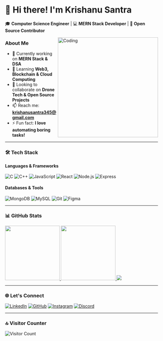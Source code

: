 # 👋 Hi there! I'm Krishanu Santra

🎓 **Computer Science Engineer** | 💻 **MERN Stack Developer** | 🚀 **Open Source Contributor**

<img align="right" alt="Coding" width="330" src="https://user-images.githubusercontent.com/69011963/137184767-79a13ec7-1bb3-4341-a6da-3a149c9c159a.gif">

### **About Me**
- 🔭 Currently working on **MERN Stack & DSA**
- 🌱 Learning **Web3, Blockchain & Cloud Computing**
- 👯 Looking to collaborate on **Drone Tech & Open Source Projects**
- 📫 Reach me: **krishanusantra345@gmail.com**
- ⚡ Fun fact: **I love automating boring tasks!**

---

### **🛠️ Tech Stack**
#### **Languages & Frameworks**
![C](https://img.shields.io/badge/C-00599C?style=flat&logo=c&logoColor=white)
![C++](https://img.shields.io/badge/C%2B%2B-00599C?style=flat&logo=c%2B%2B&logoColor=white)
![JavaScript](https://img.shields.io/badge/JavaScript-F7DF1E?style=flat&logo=javascript&logoColor=black)
![React](https://img.shields.io/badge/React-61DAFB?style=flat&logo=react&logoColor=black)
![Node.js](https://img.shields.io/badge/Node.js-339933?style=flat&logo=node.js&logoColor=white)
![Express](https://img.shields.io/badge/Express-000000?style=flat&logo=express&logoColor=white)

#### **Databases & Tools**
![MongoDB](https://img.shields.io/badge/MongoDB-47A248?style=flat&logo=mongodb&logoColor=white)
![MySQL](https://img.shields.io/badge/MySQL-4479A1?style=flat&logo=mysql&logoColor=white)
![Git](https://img.shields.io/badge/Git-F05032?style=flat&logo=git&logoColor=white)
![Figma](https://img.shields.io/badge/Figma-F24E1E?style=flat&logo=figma&logoColor=white)

---

### **📊 GitHub Stats**
<a href="https://github.com/Krishanu321">
  <img height="180em" src="https://github-readme-stats.vercel.app/api?username=Krishanu321&show_icons=true&theme=dark&hide_border=true&count_private=true" />
  <img height="180em" src="https://github-readme-stats.vercel.app/api/top-langs/?username=Krishanu321&layout=compact&theme=dark&hide_border=true" />
</a>
<a href="https://github.com/Krishanu321">
  <img src="https://github-readme-streak-stats.herokuapp.com/?user=Krishanu321&theme=dark&hide_border=true" />
</a>

---

### **🌐 Let's Connect**
[![LinkedIn](https://img.shields.io/badge/LinkedIn-0A66C2?style=for-the-badge&logo=linkedin&logoColor=white)](https://www.linkedin.com/in/krishanu-santra-l003/)
[![GitHub](https://img.shields.io/badge/GitHub-181717?style=for-the-badge&logo=github&logoColor=white)](https://github.com/Krishanu321)
[![Instagram](https://img.shields.io/badge/Instagram-E4405F?style=for-the-badge&logo=instagram&logoColor=white)](https://www.instagram.com/krishanu_1103/)
[![Discord](https://img.shields.io/badge/Discord-5865F2?style=for-the-badge&logo=discord&logoColor=white)](https://discord.com/users/_krish_2003)

---

### **🔝 Visitor Counter**
![Visitor Count](https://visitor-badge.laobi.icu/badge?page_id=Krishanu321.Krishanu321)
